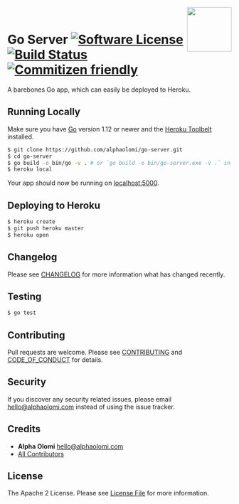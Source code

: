 <img align="right" src="https://d1q6f0aelx0por.cloudfront.net/product-logos/81630ec2-d253-4eb2-b36c-eb54072cb8d6-golang.png" width="100px"><br>

# Go Server [![Software License][ico-license]](LICENSE.md) [![Build Status][ico-travis]][link-travis] [![Commitizen friendly](https://img.shields.io/badge/commitizen-friendly-brightgreen.svg)](http://commitizen.github.io/cz-cli/)

A barebones Go app, which can easily be deployed to Heroku.

## Running Locally

Make sure you have [Go](http://golang.org/doc/install) version 1.12 or newer and the [Heroku Toolbelt](https://toolbelt.heroku.com/) installed.

```sh
$ git clone https://github.com/alphaolomi/go-server.git
$ cd go-server
$ go build -o bin/go -v . # or `go build -o bin/go-server.exe -v .` in git bash
$ heroku local
```

Your app should now be running on [localhost:5000](http://localhost:5000/).

## Deploying to Heroku

```sh
$ heroku create
$ git push heroku master
$ heroku open
```

## Changelog

Please see [CHANGELOG](CHANGELOG.md) for more information what has changed recently.

## Testing

```bash
$ go test
```

## Contributing

Pull requests are welcome. Please see [CONTRIBUTING](./.github/CONTRIBUTING.md) and [CODE_OF_CONDUCT](./.github/CODE_OF_CONDUCT.md) for details.

## Security

If you discover any security related issues, please email [hello@alphaolomi.com](mailto:hello@alphaolomi.com) instead of using the issue tracker.

## Credits

- **Alpha Olomi** [hello@alphaolomi.com](hello@alphaolomi.com)
- [All Contributors][link-contributors]

## License

The Apache 2 License. Please see [License File](LICENSE) for more information.

[ico-license]: https://img.shields.io/badge/license-Apache2-brightgreen.svg?style=flat-square
[ico-travis]: https://img.shields.io/travis/alphaolomi/go/master.svg?style=flat-square
[ico-travis]: https://img.shields.io/travis/alphaolomi/go/master.svg?style=flat-square
[link-travis]: https://travis-ci.org/alphaolomi/wazo
[link-author]: https://github.com/alphaolomi
[link-contributors]: ../../contributors
